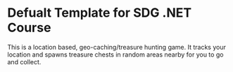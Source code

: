 # Defualt Template for SDG .NET Course

This is a location based, geo-caching/treasure hunting game. It tracks your location and spawns treasure chests in random areas nearby for you to go and collect.
